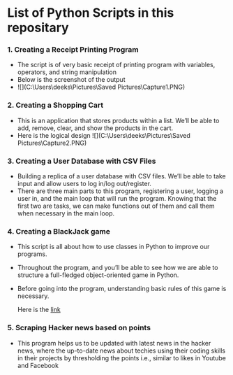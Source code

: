 # List of Python Scripts in this repositary

### 1. Creating a Receipt Printing Program

- The script is of very basic  receipt of printing program with variables, operators, and string manipulation
- Below is the screenshot of the output
- ![](C:\Users\deeks\Pictures\Saved Pictures\Capture1.PNG)



### 2. Creating a Shopping Cart

- This is an application that stores products within a list. We’ll be able to add, remove, clear, and show the products in the cart. 
- Here is the logical design ![](C:\Users\deeks\Pictures\Saved Pictures\Capture2.PNG)



### 3. Creating a User Database with CSV Files

- Building a replica of a user database with CSV files. We’ll be able to take input and allow users to log in/log out/register.
- There are three main parts to this program, registering a user, logging a user in, and the main loop that will run the program. Knowing that the first two are tasks, we can make functions out of them and call them when necessary in the main loop. 



### 4. Creating a BlackJack game

- This script is all about how to use classes in Python to improve our  programs. 

- Throughout the program, and you’ll be able to see how we are able to structure a full-fledged object-oriented game in Python.

- Before going into the program, understanding basic rules of this game is necessary.

  Here is the [link](https://www.youtube.com/watch?v=qd5oc9hLrXg)

  

### 5. Scraping Hacker news based on points

- This program helps us to be updated with latest news in the hacker news, where the up-to-date news about techies using their coding skills in their projects by thresholding the points i.e., similar to likes in Youtube and Facebook

  
